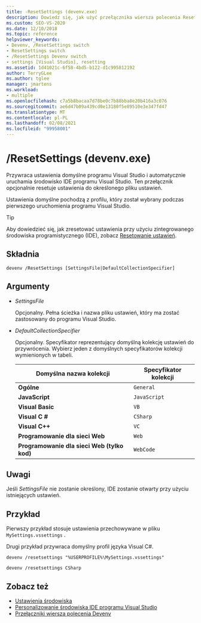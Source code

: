 ```yaml
---
title: -ResetSettings (devenv.exe)
description: Dowiedz się, jak użyć przełącznika wiersza polecenia ResetSettings devenv, aby przywrócić ustawienia domyślne programu Visual Studio i automatycznie uruchomić środowisko IDE programu Visual Studio.
ms.custom: SEO-VS-2020
ms.date: 12/10/2018
ms.topic: reference
helpviewer_keywords:
- Devenv, /ResetSettings switch
- ResetSettings switch
- /ResetSettings Devenv switch
- settings [Visual Studio], resetting
ms.assetid: 1d41021c-6f58-4bd5-b122-d1c995812192
author: TerryGLee
ms.author: tglee
manager: jmartens
ms.workload:
- multiple
ms.openlocfilehash: c7a5b8bacaa7d78be0c7b88bba8e20b416a3c076
ms.sourcegitcommit: ae6d47b09a439cd0e13180f5e89510e3e347fd47
ms.translationtype: MT
ms.contentlocale: pl-PL
ms.lasthandoff: 02/08/2021
ms.locfileid: "99958001"
---
```

# <a name="resetsettings-devenvexe"></a>/ResetSettings (devenv.exe)

Przywraca ustawienia domyślne programu Visual Studio i automatycznie uruchamia środowisko IDE programu Visual Studio. Ten przełącznik opcjonalnie resetuje ustawienia do określonego pliku ustawień.

Ustawienia domyślne pochodzą z profilu, który został wybrany podczas pierwszego uruchomienia programu Visual Studio.

> [!TIP]
> Aby dowiedzieć się, jak zresetować ustawienia przy użyciu zintegrowanego środowiska programistycznego (IDE), zobacz [Resetowanie ustawień](../environment-settings.md#reset-settings).

## <a name="syntax"></a>Składnia

```shell
devenv /ResetSettings [SettingsFile|DefaultCollectionSpecifier]
```

## <a name="arguments"></a>Argumenty

- *SettingsFile*

  Opcjonalny. Pełna ścieżka i nazwa pliku ustawień, który ma zostać zastosowany do programu Visual Studio.

- *DefaultCollectionSpecifier*

  Opcjonalny. Specyfikator reprezentujący domyślną kolekcję ustawień do przywrócenia. Wybierz jeden z domyślnych specyfikatorów kolekcji wymienionych w tabeli.

  | Domyślna nazwa kolekcji | Specyfikator kolekcji |
  | --- | --- |
  | **Ogólne** | `General` |
  | **JavaScript** | `JavaScript` |
  | **Visual Basic** | `VB` |
  | **Visual C #** | `CSharp` |
  | **Visual C++** | `VC` |
  | **Programowanie dla sieci Web** | `Web` |
  | **Programowanie dla sieci Web (tylko kod)** | `WebCode` |

## <a name="remarks"></a>Uwagi

Jeśli *SettingsFile* nie zostanie określony, IDE zostanie otwarty przy użyciu istniejących ustawień.

## <a name="example"></a>Przykład

Pierwszy przykład stosuje ustawienia przechowywane w pliku `MySettings.vssettings` .

Drugi przykład przywraca domyślny profil języka Visual C#.

```shell
devenv /resetsettings "%USERPROFILE%\MySettings.vssettings"

devenv /resetsettings CSharp
```

## <a name="see-also"></a>Zobacz też

- [Ustawienia środowiska](../environment-settings.md)
- [Personalizowanie środowiska IDE programu Visual Studio](../../ide/personalizing-the-visual-studio-ide.md)
- [Przełączniki wiersza polecenia Devenv](../../ide/reference/devenv-command-line-switches.md)
